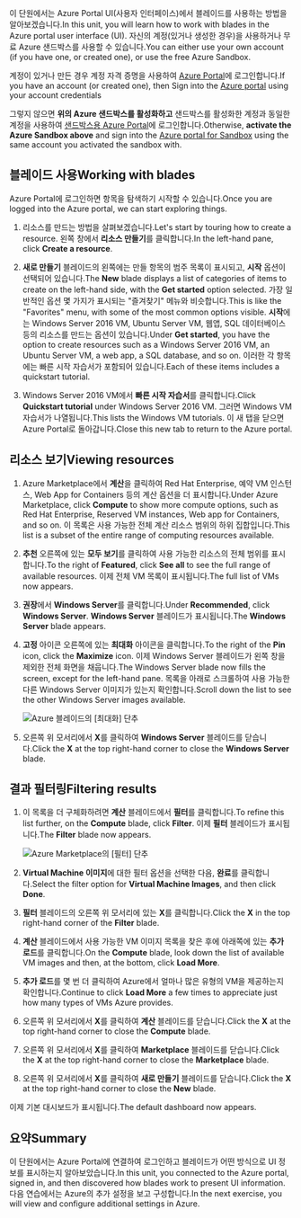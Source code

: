 <span data-ttu-id="1fb73-101">이 단원에서는 Azure Portal UI(사용자 인터페이스)에서 블레이드를 사용하는 방법을 알아보겠습니다.</span><span class="sxs-lookup"><span data-stu-id="1fb73-101">In this unit, you will learn how to work with blades in the Azure portal user interface (UI).</span></span> <span data-ttu-id="1fb73-102">자신의 계정(있거나 생성한 경우)을 사용하거나 무료 Azure 샌드박스를 사용할 수 있습니다.</span><span class="sxs-lookup"><span data-stu-id="1fb73-102">You can either use your own account (if you have one, or created one), or use the free Azure Sandbox.</span></span>

<span data-ttu-id="1fb73-103">계정이 있거나 만든 경우 계정 자격 증명을 사용하여 [Azure Portal](https://portal.azure.com?azure-portal=true)에 로그인합니다.</span><span class="sxs-lookup"><span data-stu-id="1fb73-103">If you have an account (or created one), then Sign into the [Azure portal](https://portal.azure.com?azure-portal=true) using your account credentials</span></span>

<span data-ttu-id="1fb73-104">그렇지 않으면 **위의 Azure 샌드박스를 활성화하고** 샌드박스를 활성화한 계정과 동일한 계정을 사용하여 [샌드박스용 Azure Portal](https://portal.azure.com/triplecrownlabs.onmicrosoft.com?azure-portal=true)에 로그인합니다.</span><span class="sxs-lookup"><span data-stu-id="1fb73-104">Otherwise, **activate the Azure Sandbox above** and sign into the [Azure portal for Sandbox](https://portal.azure.com/triplecrownlabs.onmicrosoft.com?azure-portal=true) using the same account you activated the sandbox with.</span></span>

## <a name="working-with-blades"></a><span data-ttu-id="1fb73-105">블레이드 사용</span><span class="sxs-lookup"><span data-stu-id="1fb73-105">Working with blades</span></span>

<span data-ttu-id="1fb73-106">Azure Portal에 로그인하면 항목을 탐색하기 시작할 수 있습니다.</span><span class="sxs-lookup"><span data-stu-id="1fb73-106">Once you are logged into the Azure portal, we can start exploring things.</span></span>

1. <span data-ttu-id="1fb73-107">리소스를 만드는 방법을 살펴보겠습니다.</span><span class="sxs-lookup"><span data-stu-id="1fb73-107">Let's start by touring how to create a resource.</span></span> <span data-ttu-id="1fb73-108">왼쪽 창에서 **리소스 만들기**를 클릭합니다.</span><span class="sxs-lookup"><span data-stu-id="1fb73-108">In the left-hand pane, click **Create a resource**.</span></span>

1. <span data-ttu-id="1fb73-109">**새로 만들기** 블레이드의 왼쪽에는 만들 항목의 범주 목록이 표시되고, **시작** 옵션이 선택되어 있습니다.</span><span class="sxs-lookup"><span data-stu-id="1fb73-109">The **New** blade displays a list of categories of items to create on the left-hand side, with the **Get started** option selected.</span></span> <span data-ttu-id="1fb73-110">가장 일반적인 옵션 몇 가지가 표시되는 "즐겨찾기" 메뉴와 비슷합니다.</span><span class="sxs-lookup"><span data-stu-id="1fb73-110">This is like the "Favorites" menu, with some of the most common options visible.</span></span> <span data-ttu-id="1fb73-111">**시작**에는 Windows Server 2016 VM, Ubuntu Server VM, 웹앱, SQL 데이터베이스 등의 리소스를 만드는 옵션이 있습니다.</span><span class="sxs-lookup"><span data-stu-id="1fb73-111">Under **Get started**, you have the option to create resources such as a Windows Server 2016 VM, an Ubuntu Server VM, a web app, a SQL database, and so on.</span></span> <span data-ttu-id="1fb73-112">이러한 각 항목에는 빠른 시작 자습서가 포함되어 있습니다.</span><span class="sxs-lookup"><span data-stu-id="1fb73-112">Each of these items includes a quickstart tutorial.</span></span>

1. <span data-ttu-id="1fb73-113">Windows Server 2016 VM에서 **빠른 시작 자습서**를 클릭합니다.</span><span class="sxs-lookup"><span data-stu-id="1fb73-113">Click **Quickstart tutorial** under Windows Server 2016 VM.</span></span> <span data-ttu-id="1fb73-114">그러면 Windows VM 자습서가 나열됩니다.</span><span class="sxs-lookup"><span data-stu-id="1fb73-114">This lists the Windows VM tutorials.</span></span> <span data-ttu-id="1fb73-115">이 새 탭을 닫으면 Azure Portal로 돌아갑니다.</span><span class="sxs-lookup"><span data-stu-id="1fb73-115">Close this new tab to return to the Azure portal.</span></span>

## <a name="viewing-resources"></a><span data-ttu-id="1fb73-116">리소스 보기</span><span class="sxs-lookup"><span data-stu-id="1fb73-116">Viewing resources</span></span>

1. <span data-ttu-id="1fb73-117">Azure Marketplace에서 **계산**을 클릭하여 Red Hat Enterprise, 예약 VM 인스턴스, Web App for Containers 등의 계산 옵션을 더 표시합니다.</span><span class="sxs-lookup"><span data-stu-id="1fb73-117">Under Azure Marketplace, click **Compute** to show more compute options, such as Red Hat Enterprise, Reserved VM instances, Web app for Containers, and so on.</span></span> <span data-ttu-id="1fb73-118">이 목록은 사용 가능한 전체 계산 리소스 범위의 하위 집합입니다.</span><span class="sxs-lookup"><span data-stu-id="1fb73-118">This list is a subset of the entire range of computing resources available.</span></span>

2. <span data-ttu-id="1fb73-119">**추천** 오른쪽에 있는 **모두 보기**를 클릭하여 사용 가능한 리소스의 전체 범위를 표시합니다.</span><span class="sxs-lookup"><span data-stu-id="1fb73-119">To the right of **Featured**, click **See all** to see the full range of available resources.</span></span> <span data-ttu-id="1fb73-120">이제 전체 VM 목록이 표시됩니다.</span><span class="sxs-lookup"><span data-stu-id="1fb73-120">The full list of VMs now appears.</span></span>

3. <span data-ttu-id="1fb73-121">**권장**에서 **Windows Server**를 클릭합니다.</span><span class="sxs-lookup"><span data-stu-id="1fb73-121">Under **Recommended**, click **Windows Server**.</span></span> <span data-ttu-id="1fb73-122">**Windows Server** 블레이드가 표시됩니다.</span><span class="sxs-lookup"><span data-stu-id="1fb73-122">The **Windows Server** blade appears.</span></span>

4. <span data-ttu-id="1fb73-123">**고정** 아이콘 오른쪽에 있는 **최대화** 아이콘을 클릭합니다.</span><span class="sxs-lookup"><span data-stu-id="1fb73-123">To the right of the **Pin** icon, click the **Maximize** icon.</span></span> <span data-ttu-id="1fb73-124">이제 Windows Server 블레이드가 왼쪽 창을 제외한 전체 화면을 채웁니다.</span><span class="sxs-lookup"><span data-stu-id="1fb73-124">The Windows Server blade now fills the screen, except for the left-hand pane.</span></span> <span data-ttu-id="1fb73-125">목록을 아래로 스크롤하여 사용 가능한 다른 Windows Server 이미지가 있는지 확인합니다.</span><span class="sxs-lookup"><span data-stu-id="1fb73-125">Scroll down the list to see the other Windows Server images available.</span></span>

    ![Azure 블레이드의 [최대화] 단추](../media/6-maximize-button.png)

5. <span data-ttu-id="1fb73-127">오른쪽 위 모서리에서 **X**를 클릭하여 **Windows Server** 블레이드를 닫습니다.</span><span class="sxs-lookup"><span data-stu-id="1fb73-127">Click the **X** at the top right-hand corner to close the **Windows Server** blade.</span></span>

## <a name="filtering-results"></a><span data-ttu-id="1fb73-128">결과 필터링</span><span class="sxs-lookup"><span data-stu-id="1fb73-128">Filtering results</span></span>

1. <span data-ttu-id="1fb73-129">이 목록을 더 구체화하려면 **계산** 블레이드에서 **필터**를 클릭합니다.</span><span class="sxs-lookup"><span data-stu-id="1fb73-129">To refine this list further, on the **Compute** blade, click **Filter**.</span></span> <span data-ttu-id="1fb73-130">이제 **필터** 블레이드가 표시됩니다.</span><span class="sxs-lookup"><span data-stu-id="1fb73-130">The **Filter** blade now appears.</span></span>

    ![Azure Marketplace의 [필터] 단추](../media/6-filter.png)

2. <span data-ttu-id="1fb73-132">**Virtual Machine 이미지**에 대한 필터 옵션을 선택한 다음, **완료**를 클릭합니다.</span><span class="sxs-lookup"><span data-stu-id="1fb73-132">Select the filter option for **Virtual Machine Images**, and then click **Done**.</span></span>

3. <span data-ttu-id="1fb73-133">**필터** 블레이드의 오른쪽 위 모서리에 있는 **X**를 클릭합니다.</span><span class="sxs-lookup"><span data-stu-id="1fb73-133">Click the **X** in the top right-hand corner of the **Filter** blade.</span></span>

1. <span data-ttu-id="1fb73-134">**계산** 블레이드에서 사용 가능한 VM 이미지 목록을 찾은 후에 아래쪽에 있는 **추가 로드**를 클릭합니다.</span><span class="sxs-lookup"><span data-stu-id="1fb73-134">On the **Compute** blade, look down the list of available VM images and then, at the bottom, click **Load More**.</span></span>

1. <span data-ttu-id="1fb73-135">**추가 로드**를 몇 번 더 클릭하여 Azure에서 얼마나 많은 유형의 VM을 제공하는지 확인합니다.</span><span class="sxs-lookup"><span data-stu-id="1fb73-135">Continue to click **Load More** a few times to appreciate just how many types of VMs Azure provides.</span></span>

1. <span data-ttu-id="1fb73-136">오른쪽 위 모서리에서 **X**를 클릭하여 **계산** 블레이드를 닫습니다.</span><span class="sxs-lookup"><span data-stu-id="1fb73-136">Click the **X** at the top right-hand corner to close the **Compute** blade.</span></span>

1. <span data-ttu-id="1fb73-137">오른쪽 위 모서리에서 **X**를 클릭하여 **Marketplace** 블레이드를 닫습니다.</span><span class="sxs-lookup"><span data-stu-id="1fb73-137">Click the **X** at the top right-hand corner to close the **Marketplace** blade.</span></span>

1. <span data-ttu-id="1fb73-138">오른쪽 위 모서리에서 **X**를 클릭하여 **새로 만들기** 블레이드를 닫습니다.</span><span class="sxs-lookup"><span data-stu-id="1fb73-138">Click the **X** at the top right-hand corner to close the **New** blade.</span></span>

<span data-ttu-id="1fb73-139">이제 기본 대시보드가 표시됩니다.</span><span class="sxs-lookup"><span data-stu-id="1fb73-139">The default dashboard now appears.</span></span>

## <a name="summary"></a><span data-ttu-id="1fb73-140">요약</span><span class="sxs-lookup"><span data-stu-id="1fb73-140">Summary</span></span>

<span data-ttu-id="1fb73-141">이 단원에서는 Azure Portal에 연결하여 로그인하고 블레이드가 어떤 방식으로 UI 정보를 표시하는지 알아보았습니다.</span><span class="sxs-lookup"><span data-stu-id="1fb73-141">In this unit, you connected to the Azure portal, signed in, and then discovered how blades work to present UI information.</span></span> <span data-ttu-id="1fb73-142">다음 연습에서는 Azure의 추가 설정을 보고 구성합니다.</span><span class="sxs-lookup"><span data-stu-id="1fb73-142">In the next exercise, you will view and configure additional settings in Azure.</span></span>
